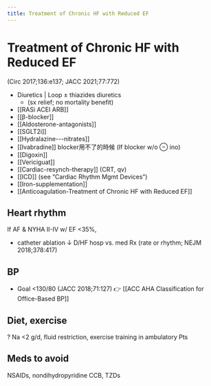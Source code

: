 ```yaml
---
title: Treatment of Chronic HF with Reduced EF
---
```


# Treatment of Chronic HF with Reduced EF

(Circ 2017;136:e137; JACC 2021;77:772)

- Diuretics | Loop ± thiazides diuretics 
    - (sx relief; no mortality benefit)
- [[RASi ACEI ARB]]
- [[β-blocker]]
- [[Aldosterone-antagonists]]
- [[SGLT2i]]
- [[Hydralazine---nitrates]]
- [[Ivabradine]] blocker用不了的時候 (If blocker w/o ⊖ ino)
- [[Digoxin]]
- [[Vericiguat]]
- [[Cardiac-resynch-therapy]] (CRT, qv)
- [[ICD]] (see “Cardiac Rhythm Mgmt Devices”)
- [[Iron-supplementation]]
- [[Anticoagulation-Treatment of Chronic HF with Reduced EF]]

## Heart rhythm

If AF & NYHA II-IV w/ EF <35%,

- catheter ablation ↓ D/HF hosp vs. med Rx (rate or rhythm; NEJM 2018;378:417)

## BP

- Goal <130/80 (JACC 2018;71:127) 👉 [[ACC AHA Classification for Office-Based BP]]

## Diet, exercise

? Na <2 g/d, fluid restriction, exercise training in ambulatory Pts

## Meds to avoid

NSAIDs, nondihydropyridine CCB, TZDs
